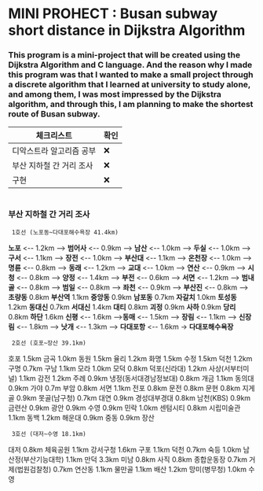 # MINI PROHECT : Busan subway short distance in Dijkstra Algorithm
### This program is a mini-project that will be created using the Dijkstra Algorithm and C language. And the reason why I made this program was that I wanted to make a small project through a discrete algorithm that I learned at university to study alone, and among them, I was most impressed by the Dijkstra algorithm, and through this, I am planning to make the shortest route of Busan subway.



|체크리스트|확인|
|---------|----|
|디악스트라 알고리즘 공부|❌|
|부산 지하철 간 거리 조사|❌|
|구현                   |❌|

#

### 부산 지하철 간 거리 조사
     1호선 (노포동~다대포해수욕장 41.4km)

**노포** <-- 1.2km --> **범어사** <-- 0.9km --> **남산** <-- 1.0km --> **두실** <-- 1.0km --> **구서** <-- 1.1km --> **장전** <-- 1.0km --> **부산대** <-- 1.1km --> **온천장** <-- 1.0km --> **명륜** <-- 0.8km --> **동래** <-- 1.2km --> **교대** <-- 1.0km --> **연산** <-- 0.9km --> **시청** <-- 0.8km --> **양정** <-- 1.4km --> **부전** <-- 0.6km --> **서면** <-- 1.2km --> **범내골** <-- 0.8km --> **범일** <-- 0.8km --> **좌천** <-- 0.9km --> **부산진** <-- 0.8km --> **초량동** 0.8km **부산역** 1.1km **중앙동** 0.9km **남포동** 0.7km **자갈치** 1.0km **토성동** 1.2km **동대신** 0.7km **서대신** 1.4km **대티** 0.8km **괴정** 0.9km **사하** 0.9km **당리** 0.8km **하단** 1.6km **신평** <-- 1.6km -->**동매** <-- 1.5km --> **장림** <-- 1.1km --> **신장림** <-- 1.8km --> **낫개** <-- 1.3km --> **다대포항** <-- 1.6km -> **다대포해수욕장**

 

     2호선 (호포~장산 39.1km)

호포 1.5km 금곡 1.0km 동원 1.5km 율리 1.2km 화명 1.5km 수정 1.5km 덕천 1.2km 구명 0.7km 구남 1.1km 모라 1.0km 모덕 0.8km 덕포(신라대) 1.2km 사상(서부터미널) 1.1km 감전 1.2km 주례 0.9km 냉정(동서대경남정보대) 0.8km 개금 1.1km 동의대 0.9km 가야 0.7m 부암 0.8km 서면 1.1km 전포 0.8km 문전 0.8km 문현 0.8km 지게골 0.9km 못골(남구청) 0.7km 대연 0.9km 경성대부경대 0.8km 남천(KBS) 0.9km 금련산 0.9km 광안 0.9km 수영 0.9km 민락 1.0km 센텀시티 0.8km 시립미술관 1.1km 동백 1.2km 해운대 0.9km 중동 0.9km 장산

 

     3호선 (대저~수영 18.1km)

대저 0.8km 체육공원 1.1km 강서구청 1.6km 구포 1.1km 덕천 0.7km 숙등 1.0km 남산정(부산기능대학) 1.1km 만덕 3.3km 미남 0.8km 사직 0.8km 종합운동장 0.7km 거제(법원검찰청) 0.7km 연산동 1.1km 물만골 1.1km 배산 1.2km 망미(병무청) 1.0km 수영
